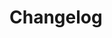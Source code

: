 <!--@include: ../../scripts-blender/addons/asset_pipeline/README.md-->
## 
# Changelog
<!--@include: ../../scripts-blender/addons/asset_pipeline/CHANGELOG.md-->


